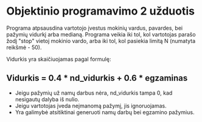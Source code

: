 # Objektinio programavimo 2 užduotis

Programa atpsausdina vartotojo įvestus mokinių vardus, pavardes, bei pažymių vidurkį arba medianą. Programa veikia iki tol, kol vartotojas parašo žodį "stop" vietoj mokinio vardo, arba iki tol, kol pasiekia limitą N (numatyta reikšmė - 50).

Vidurkis yra skaičiuojamas pagal formulę:
## Vidurkis = 0.4 * nd_vidurkis + 0.6 * egzaminas

- Jeigu pažymių už namų darbus nėra, nd_vidurkis tampa 0, kad nesigautų dalyba iš nulio.
- Jeigu vartotojas įveda neįmanomą pažymį, jis ignoruojamas.
- Yra galimybė atsitiktinai generuoti namų darbų bei egzamino pažymius.
